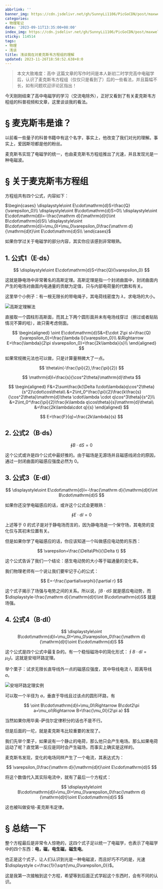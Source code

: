 ```yaml
---
abbrlink: ''
banner_img: https://cdn.jsdelivr.net/gh/SunnyLi1106/PicGoCDN/post/maxwell-equations.jpg
categories:
- 物理笔记
date: '2023-09-11T13:35:00+08:00'
index_img: https://cdn.jsdelivr.net/gh/SunnyLi1106/PicGoCDN/post/maxwell-equations.jpg
sticky: 114514
tags:
- 物理
- 浅谈
title: 浅谈我在对麦克斯韦方程组的理解
updated: 2023-11-26T18:58:52.638+8:0
---
```

> 本文大致难度：高中
> 这篇文章的写作时间是本人新初二时学完高中电磁学后，认识了麦克斯韦方程组（仅仅只是看到了）后的一些看法，并且篇幅不长，如有问题欢迎评论区指出！

今天刚刚结束了高中电磁学的学习（交流电除外），正好又看到了有关麦克斯韦方程组的科普视频和文章，这里谈谈我的看法。

# § 麦克斯韦是谁？

以前看一些量子的科普书籍中有这个名字，事实上，他改变了我们对光的理解。事实上，爱因斯坦都是他的粉丝。

麦克斯韦实现了电磁学的统一，也由麦克斯韦方程组推出了光速，并且发现光是一种电磁波。

# § 关于麦克斯韦方程组

方程组共有四个公式，内容如下：

$\begin{cases} \displaystyle\oint E\cdot\mathrm{d}S=\frac{Q}{\varepsilon_0}\\ \displaystyle\oint B\cdot\mathrm{d}S=0\\ \displaystyle\oint E\cdot\mathrm{d}l=-\frac{\mathrm d}{\mathrm{d}t}\int B\cdot\mathrm{d}S\\ \displaystyle\oint B\cdot\mathrm{d}l=\mu_0I+\mu_0\varepsilon_0\frac{\mathrm d}{\mathrm{d}t}\int E\cdot\mathrm{d}S\\ \end{cases}$

如果你学过关于电磁学的部分内容，其实你应该感到非常眼熟。

## 1. 公式1（E·ds）

$$
\displaystyle\oint E\cdot\mathrm{d}S=\frac{Q}{\varepsilon_0}
$$

这就是静电场中非常著名的高斯定理。高斯定理是指一个封闭曲面中，封闭曲面内产生的电场对曲面内电通量的贡献为定值，只与内部电荷量的代数和有关。

这里举个小例子：有一根无限长的带电绳子，其电荷线密度为 $\lambda$，求电场的大小。

![高斯定理解法](https://cdn.jsdelivr.net/gh/SunnyLi1106/PicGoCDN/img/maxwell-equations/1.png)

直接取一个圆柱形高斯面，而其上下两个圆形面并未有电场线穿过（擦过或者贴贴情况不算的哈），故只需考虑侧面。

$$
\begin{aligned} \oint E\cdot\mathrm{d}S&=E\cdot 2\pi sl=\frac{Q}{\varepsilon_0}=\frac{\lambda l}{\varepsilon_0}\\ &\Rightarrow E=\frac{\lambda}{2\pi s\varepsilon_0}=\frac{2k\lambda}{s}\\ \end{aligned}
$$

如果常规微元法也可以做，只是计算量稍微大了一点。

$$
\theta\in(-\frac{\pi}{2},\frac{\pi}{2})
$$

$$
\mathrm{d}l=\frac{s}{\cos^2\theta}\mathrm{d}\theta
$$

$$
\begin{aligned} F&=2\sum\frac{k(\Delta l\cdot\lambda)q\cos^2\theta}{s^2}\cdot\cos\theta\\ &=2\int_0^\frac{\pi}{2}\frac{k\frac{s}{\cos^2\theta}\mathrm{d}\theta \cdot\lambda \cdot q\cos^3\theta}{s^2}\\ &=2\int_0^\frac{\pi}{2}\frac{k\lambda q\cos\theta}{s}\mathrm{d}\theta\\ &=\frac{2k\lambda\cdot q}{s} \end{aligned}
$$

$$
E=\frac{F}{q}=\frac{2k\lambda}{s}
$$

## 2. 公式2（B·ds）

$$
\displaystyle\oint B\cdot\mathrm{d}S=0
$$

这个公式或许是四个公式中最好推的。由于磁场是无源场并且磁感线闭合的原因，通过一封闭曲面的磁感应强度必然为 $0$。

## 3. 公式3（E·dl）

$$
\displaystyle\oint E\cdot\mathrm{d}l=-\frac{\mathrm d}{\mathrm{d}t}\int B\cdot\mathrm{d}S
$$

如果你还没学电磁感应的话，或许这个公式会更眼熟：

$$
\displaystyle\oint E\cdot\mathrm{d}l=0
$$

上述等于 $0$ 的式子是对于静电场而言的，因为静电场是一个保守场，其电势的变化仅与其初末位置有关。

但是如果你学了电磁感应的话，你应该知道一个叫做感应电动势的东西：

$$
\varepsilon=\frac{\Delta\Phi}{\Delta t}
$$

这个公式告诉了我们一个结论：感生电动势的大小等于磁通量的变化率。

我们物理老师有一个说让我们要牢记于心的公式：

$$
E=-\frac{\partial\varphi}{\partial r}
$$

这个式子揭示了场强与电势之间的关系。所以说，$\displaystyle\int B\cdot\mathrm{d}S$ 就是感应电动势，而 $\displaystyle-\frac{\mathrm d}{\mathrm{d}t}\int B\cdot\mathrm{d}S$ 就是场强。

## 4. 公式4（B·dl）

$$
\displaystyle\oint B\cdot\mathrm{d}l=\mu_0I+\mu_0\varepsilon_0\frac{\mathrm d}{\mathrm{d}t}\oint E\cdot\mathrm{d}S
$$

这个公式是四个公式中最复杂的。有一个稳恒磁场中的简化形式：$\displaystyle\oint B\cdot\mathrm{d}l=\mu_0I$。这就是安培环路定理。

举个栗子：试求无限长直导线外一点的磁感应强度，其中导线电流 $I$，距离导线 $a$。

![安培环路定理实例](https://cdn.jsdelivr.net/gh/SunnyLi1106/PicGoCDN/img/maxwell-equations/2.png)

可以取一个半径为 $a$，垂直于导线且过该点的圆形环路，有

$$
\oint B\cdot\mathrm{d}l=\mu_0I\Rightarrow B\cdot2\pi a=\mu_oI\Rightarrow B=\frac{\mu_0I}{2\pi a}
$$

当然如果你用毕奥-萨伐尔定律积分的话也不是不行。

但是后面的一坨，就是麦克斯韦比较重要的发现了。

我们先举个栗子，如果说有一个静止的电荷，那么他只会产生电场。那么如果电荷运动了呢？直觉第一反应是同时会产生磁场，而事实上确实是这样的。

麦克斯韦发现，变化的电场同样产生了一个电流，其表达式为：

$$
\varepsilon_0\frac{\mathrm d}{\mathrm{d}t}\oint E\cdot\mathrm{d}S
$$

将这个数值代入其实际电流中，就有了最后一个方程式：

$$
\displaystyle\oint B\cdot\mathrm{d}l=\mu_0I+\mu_0\varepsilon_0\frac{\mathrm d}{\mathrm{d}t}\oint E\cdot\mathrm{d}S
$$

这也被叫做安培-麦克斯韦定律。

# § 总结一下

整个方程最后是非常令人惊艳的，这四个式子足以统一了电磁学，也表示了电磁学中的四个东西：**电，磁，电生磁，磁生电**。

也正是这个式子，让人们认识到光是一种电磁波，而且好巧不巧的是，光速 $\displaystyle c=\frac{1}{\sqrt{\mu_0\varepsilon_0}}$。

这是我第一次接触到这个方程，希望等到后面正式学起这个东西时，会有不同的认识。
